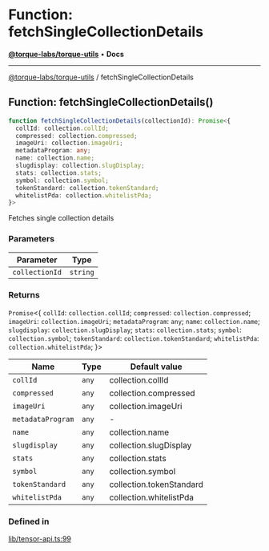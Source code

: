 # Function: fetchSingleCollectionDetails

[**@torque-labs/torque-utils**](../) • **Docs**

***

[@torque-labs/torque-utils](../) / fetchSingleCollectionDetails

## Function: fetchSingleCollectionDetails()

```ts
function fetchSingleCollectionDetails(collectionId): Promise<{
  collId: collection.collId;
  compressed: collection.compressed;
  imageUri: collection.imageUri;
  metadataProgram: any;
  name: collection.name;
  slugdisplay: collection.slugDisplay;
  stats: collection.stats;
  symbol: collection.symbol;
  tokenStandard: collection.tokenStandard;
  whitelistPda: collection.whitelistPda;
}>
```

Fetches single collection details

### Parameters

| Parameter      | Type     |
| -------------- | -------- |
| `collectionId` | `string` |

### Returns

`Promise`<{ `collId`: `collection.collId`; `compressed`: `collection.compressed`; `imageUri`: `collection.imageUri`; `metadataProgram`: `any`; `name`: `collection.name`; `slugdisplay`: `collection.slugDisplay`; `stats`: `collection.stats`; `symbol`: `collection.symbol`; `tokenStandard`: `collection.tokenStandard`; `whitelistPda`: `collection.whitelistPda`; }>

| Name              | Type  | Default value            |
| ----------------- | ----- | ------------------------ |
| `collId`          | `any` | collection.collId        |
| `compressed`      | `any` | collection.compressed    |
| `imageUri`        | `any` | collection.imageUri      |
| `metadataProgram` | `any` | -                        |
| `name`            | `any` | collection.name          |
| `slugdisplay`     | `any` | collection.slugDisplay   |
| `stats`           | `any` | collection.stats         |
| `symbol`          | `any` | collection.symbol        |
| `tokenStandard`   | `any` | collection.tokenStandard |
| `whitelistPda`    | `any` | collection.whitelistPda  |

### Defined in

[lib/tensor-api.ts:99](https://github.com/torque-labs/torque-utils/blob/3bd29ca22f900f1cf2686f7f240bf82e15337207/lib/tensor-api.ts#L99)
